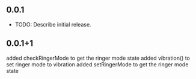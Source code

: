 ## 0.0.1

* TODO: Describe initial release.

## 0.0.1+1
added checkRingerMode to get the ringer mode state
added vibration() to set ringer mode to vibration
added setRingerMode to get the ringer mode state